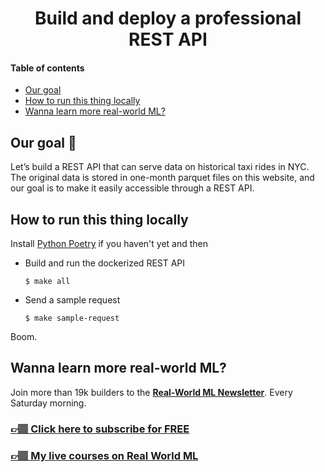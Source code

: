 <div align="center">
    <h1>Build and deploy a professional REST API</h1>
</div>

#### Table of contents
* [Our goal](#our-goal-)
* [How to run this thing locally](#how-to-run-this-thing-locally)
* [Wanna learn more real-world ML?](#wanna-learn-more-real-world-ml)

## Our goal 🎯

Let’s build a REST API that can serve data on historical taxi rides in NYC. The original data is stored in one-month parquet files on this website, and our goal is to make it easily accessible through a REST API.


## How to run this thing locally

Install [Python Poetry](https://python-poetry.org/docs/#installation) if you haven't yet and then

- Build and run the dockerized REST API
    ```
    $ make all
    ```

- Send a sample request
    ```
    $ make sample-request
    ```
Boom.

## Wanna learn more real-world ML?

Join more than 19k builders to the [**Real-World ML Newsletter**](https://www.realworldml.net/subscribe). Every Saturday morning.

### [👉🏽 Click here to subscribe for FREE](https://www.realworldml.net/subscribe)

### [**👉🏽 My live courses on Real World ML**](https://www.realworldml.net/courses)


